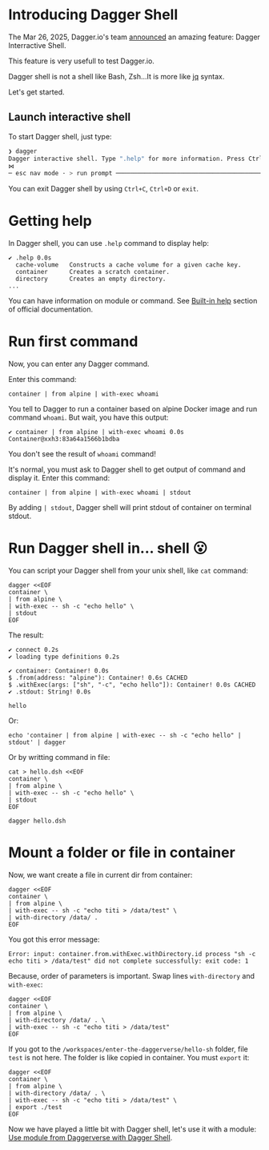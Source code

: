 # Introducing Dagger Shell

The Mar 26, 2025, Dagger.io's team [announced](https://dagger.io/blog/a-shell-for-the-container-age-introducing-dagger-shell) an amazing feature: Dagger Interractive Shell.

This feature is very usefull to test Dagger.io.

Dagger shell is not a shell like Bash, Zsh...It is more like [jq](https://jqlang.org) syntax.

Let's get started.

## Launch interactive shell

To start Dagger shell, just type:
```bash
❯ dagger
Dagger interactive shell. Type ".help" for more information. Press Ctrl+D to exit.
⋈
─ esc nav mode · > run prompt ────────────────────────────────────────────────────
```

You can exit Dagger shell by using `Ctrl+C`, `Ctrl+D` or `exit`.

# Getting help

In Dagger shell, you can use `.help` command to display help:
```
✔ .help 0.0s
  cache-volume   Constructs a cache volume for a given cache key.                                                                                                                                                                           
  container      Creates a scratch container.                                                                                                                                                                                               
  directory      Creates an empty directory.
...
```

You can have information on module or command. See [Built-in help](https://docs.dagger.io/features/shell/#built-in-help) section of official documentation.

# Run first command

Now, you can enter any Dagger command.

Enter this command:
```
container | from alpine | with-exec whoami
```

You tell to Dagger to run a container based on alpine Docker image and run command `whoami`. But wait, you have this output:
```
✔ container | from alpine | with-exec whoami 0.0s
Container@xxh3:83a64a1566b1bdba
```

You don't see the result of `whoami` command!

It's normal, you must ask to Dagger shell to get output of command and display it. Enter this command:
```
container | from alpine | with-exec whoami | stdout
```

By adding `| stdout`, Dagger shell will print stdout of container on terminal stdout.  

# Run Dagger shell in... shell 😮

You can script your Dagger shell from your unix shell, like `cat` command:  
```
dagger <<EOF
container \
| from alpine \
| with-exec -- sh -c "echo hello" \
| stdout
EOF
```

The result:
```
✔ connect 0.2s
✔ loading type definitions 0.2s

✔ container: Container! 0.0s
$ .from(address: "alpine"): Container! 0.6s CACHED
$ .withExec(args: ["sh", "-c", "echo hello"]): Container! 0.0s CACHED
✔ .stdout: String! 0.0s

hello
```

Or:
```
echo 'container | from alpine | with-exec -- sh -c "echo hello" | stdout' | dagger
```

Or by writting command in file:  
```
cat > hello.dsh <<EOF
container \
| from alpine \
| with-exec -- sh -c "echo hello" \
| stdout
EOF

dagger hello.dsh
```

# Mount a folder or file in container

Now, we want create a file in current dir from container:
```
dagger <<EOF
container \
| from alpine \
| with-exec -- sh -c "echo titi > /data/test" \
| with-directory /data/ .
EOF
```

You got this error message:
```
Error: input: container.from.withExec.withDirectory.id process "sh -c echo titi > /data/test" did not complete successfully: exit code: 1
```

Because, order of parameters is important. Swap lines `with-directory` and `with-exec`:
```
dagger <<EOF
container \
| from alpine \
| with-directory /data/ . \
| with-exec -- sh -c "echo titi > /data/test"
EOF
```

If you got to the `/workspaces/enter-the-daggerverse/hello-sh` folder, file `test` is not here.
The folder is like copied in container.
You must `export` it:
```
dagger <<EOF
container \
| from alpine \
| with-directory /data/ . \
| with-exec -- sh -c "echo titi > /data/test" \
| export ./test
EOF
```

Now we have played a little bit with Dagger shell, let's use it with a module: [Use module from Daggerverse with Dagger Shell](./06-use-module-from-daggervers-with-dagger-shell.md).